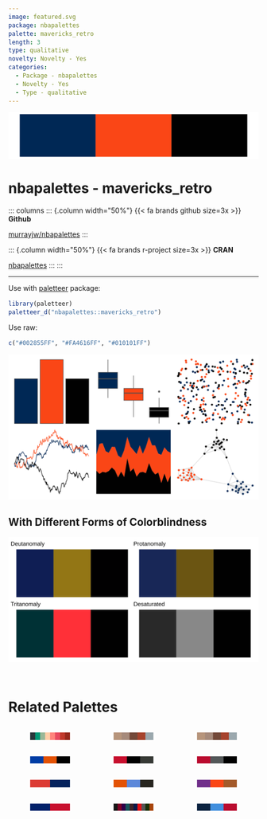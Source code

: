 ```yaml
---
image: featured.svg
package: nbapalettes
palette: mavericks_retro
length: 3
type: qualitative
novelty: Novelty - Yes
categories:
  - Package - nbapalettes
  - Novelty - Yes
  - Type - qualitative
---
```


![](featured.svg)

# nbapalettes - mavericks_retro 

::: columns
::: {.column width="50%"}
{{< fa brands github size=3x >}}
**Github**

[murrayjw/nbapalettes](https://github.com/murrayjw/nbapalettes)
:::

::: {.column width="50%"}
{{< fa brands r-project size=3x >}}
**CRAN**

[nbapalettes](https://CRAN.R-project.org/package=nbapalettes)
:::
:::

<hr> 

Use with [paletteer](https://emilhvitfeldt.github.io/paletteer/) package:

```r
library(paletteer)
paletteer_d("nbapalettes::mavericks_retro")
```

Use raw:

```r
c("#002855FF", "#FA4616FF", "#010101FF")
``` 

![](examples.png) <br>

## With Different Forms of Colorblindness

![](colorblind.svg) 

<br>

# Related Palettes

<div class="list" style="display: grid; grid-template-columns: auto auto auto;"> <figure class="figure">
<a href="../../awtools/a_palette/"> <img src="../../awtools/a_palette/featured.svg" style="width: 100%;" class="figure-img"></a>
</figure> <figure class="figure">
<a href="../../ButterflyColors/hamadryas_feronia/"> <img src="../../ButterflyColors/hamadryas_feronia/featured.svg" style="width: 100%;" class="figure-img"></a>
</figure> <figure class="figure">
<a href="../../ButterflyColors/hamadryas_feronia/"> <img src="../../ButterflyColors/hamadryas_feronia/featured.svg" style="width: 100%;" class="figure-img"></a>
</figure> <figure class="figure">
<a href="../../nbapalettes/knicks_retro/"> <img src="../../nbapalettes/knicks_retro/featured.svg" style="width: 100%;" class="figure-img"></a>
</figure> <figure class="figure">
<a href="../../nbapalettes/blazers_statement/"> <img src="../../nbapalettes/blazers_statement/featured.svg" style="width: 100%;" class="figure-img"></a>
</figure> <figure class="figure">
<a href="../../nbapalettes/raptors_statement/"> <img src="../../nbapalettes/raptors_statement/featured.svg" style="width: 100%;" class="figure-img"></a>
</figure> <figure class="figure">
<a href="../../nbapalettes/cavaliers_retro/"> <img src="../../nbapalettes/cavaliers_retro/featured.svg" style="width: 100%;" class="figure-img"></a>
</figure> <figure class="figure">
<a href="../../nbapalettes/cavaliers_90s/"> <img src="../../nbapalettes/cavaliers_90s/featured.svg" style="width: 100%;" class="figure-img"></a>
</figure> <figure class="figure">
<a href="../../nbapalettes/suns_retro/"> <img src="../../nbapalettes/suns_retro/featured.svg" style="width: 100%;" class="figure-img"></a>
</figure> <figure class="figure">
<a href="../../nbapalettes/sixers_retro/"> <img src="../../nbapalettes/sixers_retro/featured.svg" style="width: 100%;" class="figure-img"></a>
</figure> <figure class="figure">
<a href="../../ggsci/hallmarks_dark_cosmic/"> <img src="../../ggsci/hallmarks_dark_cosmic/featured.svg" style="width: 100%;" class="figure-img"></a>
</figure> <figure class="figure">
<a href="../../nbapalettes/rockets_city/"> <img src="../../nbapalettes/rockets_city/featured.svg" style="width: 100%;" class="figure-img"></a>
</figure> 
</div>
